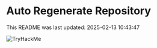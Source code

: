 # Auto Regenerate Repository

This README was last updated: 2025-02-13 10:43:47

 ![TryHackMe](https://tryhackme.com/badge/533634)